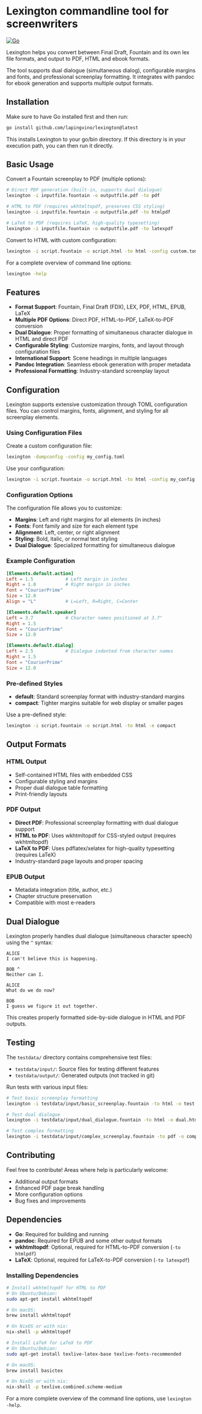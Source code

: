 Lexington commandline tool for screenwriters
============================================

[![Go](https://github.com/LaPingvino/lexington/actions/workflows/go.yml/badge.svg)](https://github.com/LaPingvino/lexington/actions/workflows/go.yml)

Lexington helps you convert between Final Draft, Fountain and its own lex file formats, and output to PDF, HTML and ebook formats.

The tool supports dual dialogue (simultaneous dialog), configurable margins and fonts, and professional screenplay formatting. It integrates with pandoc for ebook generation and supports multiple output formats.

## Installation

Make sure to have Go installed first and then run:

```bash
go install github.com/lapingvino/lexington@latest
```

This installs Lexington to your go/bin directory. If this directory is in your execution path, you can then run it directly.

## Basic Usage

Convert a Fountain screenplay to PDF (multiple options):
```bash
# Direct PDF generation (built-in, supports dual dialogue)
lexington -i inputfile.fountain -o outputfile.pdf -to pdf

# HTML to PDF (requires wkhtmltopdf, preserves CSS styling)
lexington -i inputfile.fountain -o outputfile.pdf -to htmlpdf

# LaTeX to PDF (requires LaTeX, high-quality typesetting)
lexington -i inputfile.fountain -o outputfile.pdf -to latexpdf
```

Convert to HTML with custom configuration:
```bash
lexington -i script.fountain -o script.html -to html -config custom.toml
```

For a complete overview of command line options:
```bash
lexington -help
```

## Features

- **Format Support**: Fountain, Final Draft (FDX), LEX, PDF, HTML, EPUB, LaTeX
- **Multiple PDF Options**: Direct PDF, HTML-to-PDF, LaTeX-to-PDF conversion
- **Dual Dialogue**: Proper formatting of simultaneous character dialogue in HTML and direct PDF
- **Configurable Styling**: Customize margins, fonts, and layout through configuration files
- **International Support**: Scene headings in multiple languages
- **Pandoc Integration**: Seamless ebook generation with proper metadata
- **Professional Formatting**: Industry-standard screenplay layout

## Configuration

Lexington supports extensive customization through TOML configuration files. You can control margins, fonts, alignment, and styling for all screenplay elements.

### Using Configuration Files

Create a custom configuration file:
```bash
lexington -dumpconfig -config my_config.toml
```

Use your configuration:
```bash
lexington -i script.fountain -o script.html -to html -config my_config.toml
```

### Configuration Options

The configuration file allows you to customize:

- **Margins**: Left and right margins for all elements (in inches)
- **Fonts**: Font family and size for each element type
- **Alignment**: Left, center, or right alignment
- **Styling**: Bold, italic, or normal text styling
- **Dual Dialogue**: Specialized formatting for simultaneous dialogue

### Example Configuration

```toml
[Elements.default.action]
Left = 1.5            # Left margin in inches
Right = 1.0           # Right margin in inches
Font = "CourierPrime"
Size = 12.0
Align = "L"           # L=Left, R=Right, C=Center

[Elements.default.speaker]
Left = 3.7            # Character names positioned at 3.7"
Right = 1.5
Font = "CourierPrime"
Size = 12.0

[Elements.default.dialog]
Left = 2.5            # Dialogue indented from character names
Right = 1.5
Font = "CourierPrime"
Size = 12.0
```

### Pre-defined Styles

- **default**: Standard screenplay format with industry-standard margins
- **compact**: Tighter margins suitable for web display or smaller pages

Use a pre-defined style:
```bash
lexington -i script.fountain -o script.html -to html -e compact
```

## Output Formats

### HTML Output
- Self-contained HTML files with embedded CSS
- Configurable styling and margins
- Proper dual dialogue table formatting
- Print-friendly layouts

### PDF Output
- **Direct PDF**: Professional screenplay formatting with dual dialogue support
- **HTML to PDF**: Uses wkhtmltopdf for CSS-styled output (requires wkhtmltopdf)
- **LaTeX to PDF**: Uses pdflatex/xelatex for high-quality typesetting (requires LaTeX)
- Industry-standard page layouts and proper spacing

### EPUB Output
- Metadata integration (title, author, etc.)
- Chapter structure preservation
- Compatible with most e-readers

## Dual Dialogue

Lexington properly handles dual dialogue (simultaneous character speech) using the `^` syntax:

```fountain
ALICE
I can't believe this is happening.

BOB ^
Neither can I.

ALICE
What do we do now?

BOB
I guess we figure it out together.
```

This creates properly formatted side-by-side dialogue in HTML and PDF outputs.

## Testing

The `testdata/` directory contains comprehensive test files:

- `testdata/input/`: Source files for testing different features
- `testdata/output/`: Generated outputs (not tracked in git)

Run tests with various input files:
```bash
# Test basic screenplay formatting
lexington -i testdata/input/basic_screenplay.fountain -to html -o test.html

# Test dual dialogue
lexington -i testdata/input/dual_dialogue.fountain -to html -o dual.html

# Test complex formatting
lexington -i testdata/input/complex_screenplay.fountain -to pdf -o complex.pdf
```

## Contributing

Feel free to contribute! Areas where help is particularly welcome:

- Additional output formats
- Enhanced PDF page break handling
- More configuration options
- Bug fixes and improvements

## Dependencies

- **Go**: Required for building and running
- **pandoc**: Required for EPUB and some other output formats
- **wkhtmltopdf**: Optional, required for HTML-to-PDF conversion (`-to htmlpdf`)
- **LaTeX**: Optional, required for LaTeX-to-PDF conversion (`-to latexpdf`)

### Installing Dependencies

```bash
# Install wkhtmltopdf for HTML to PDF
# On Ubuntu/Debian:
sudo apt-get install wkhtmltopdf

# On macOS:
brew install wkhtmltopdf

# On NixOS or with nix:
nix-shell -p wkhtmltopdf

# Install LaTeX for LaTeX to PDF
# On Ubuntu/Debian:
sudo apt-get install texlive-latex-base texlive-fonts-recommended

# On macOS:
brew install basictex

# On NixOS or with nix:
nix-shell -p texlive.combined.scheme-medium
```

For a more complete overview of the command line options, use `lexington -help`.
